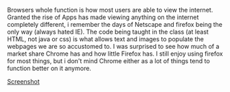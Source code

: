Browsers whole function is how most users are able to view the internet. Granted the rise of Apps has made viewing anything on the internet completely different, i remember the days of Netscape and firefox being the only way (always hated IE). The code being taught in the class (at least HTML, not java or css) is what allows text and images to populate the webpages we are so accustomed to. I was surprised to see how much of a market share Chrome has and how little Firefox has. I still enjoy using firefox for most things, but i don't mind Chrome either as a lot of things tend to function better on it anymore.

[Screenshot](./images/Screenshot04.JPG)